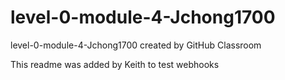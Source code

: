 # level-0-module-4-Jchong1700
level-0-module-4-Jchong1700 created by GitHub Classroom

This readme was added by Keith to test webhooks
